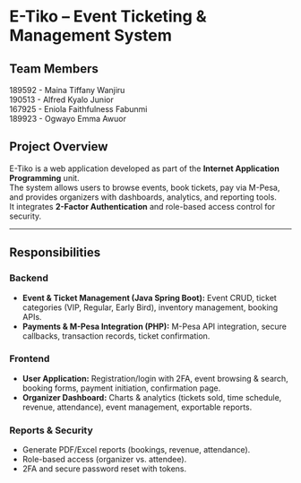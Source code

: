 #  E-Tiko – Event Ticketing & Management System

## Team Members
189592 - Maina Tiffany Wanjiru  
190513 - Alfred Kyalo Junior   
167925 - Eniola Faithfulness Fabunmi   
189923 - Ogwayo Emma Awuor   

## Project Overview
E-Tiko is a web application developed as part of the **Internet Application Programming** unit.  
The system allows users to browse events, book tickets, pay via M-Pesa, and provides organizers with dashboards, analytics, and reporting tools.  
It integrates **2-Factor Authentication** and role-based access control for security.

---

## Responsibilities
### Backend
- **Event & Ticket Management (Java Spring Boot):** Event CRUD, ticket categories (VIP, Regular, Early Bird), inventory management, booking APIs.
- **Payments & M-Pesa Integration (PHP):** M-Pesa API integration, secure callbacks, transaction records, ticket confirmation.

### Frontend
- **User Application:** Registration/login with 2FA, event browsing & search, booking forms, payment initiation, confirmation page.
- **Organizer Dashboard:** Charts & analytics (tickets sold, time schedule, revenue, attendance), event management, exportable reports.

### Reports & Security
- Generate PDF/Excel reports (bookings, revenue, attendance).
- Role-based access (organizer vs. attendee).
- 2FA and secure password reset with tokens.
